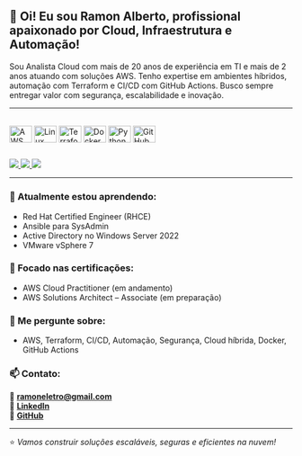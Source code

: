 ## 👋 Oi! Eu sou Ramon Alberto, profissional apaixonado por Cloud, Infraestrutura e Automação!

Sou Analista Cloud com mais de 20 anos de experiência em TI e mais de 2 anos atuando com soluções AWS. Tenho expertise em ambientes híbridos, automação com Terraform e CI/CD com GitHub Actions. Busco sempre entregar valor com segurança, escalabilidade e inovação.

---

<div style="display: inline_block"><br>
  <img align="center" alt="AWS" height="30" width="40" src="https://cdn.jsdelivr.net/gh/devicons/devicon/icons/amazonwebservices/amazonwebservices-original.svg" />
  <img align="center" alt="Linux" height="30" width="40" src="https://cdn.jsdelivr.net/gh/devicons/devicon/icons/linux/linux-original.svg" />
  <img align="center" alt="Terraform" height="30" width="40" src="https://cdn.jsdelivr.net/gh/devicons/devicon/icons/terraform/terraform-original.svg" />
  <img align="center" alt="Docker" height="30" width="40" src="https://cdn.jsdelivr.net/gh/devicons/devicon/icons/docker/docker-original.svg" />
  <img align="center" alt="Python" height="30" width="40" src="https://cdn.jsdelivr.net/gh/devicons/devicon/icons/python/python-original.svg" />
  <img align="center" alt="GitHubActions" height="30" width="40" src="https://cdn.jsdelivr.net/gh/devicons/devicon/icons/github/github-original.svg" />
</div>

##

<div> 
  <a href="https://www.linkedin.com/in/ramon-cloud2/" target="_blank">
    <img src="https://img.shields.io/badge/-LinkedIn-%230077B5?style=for-the-badge&logo=linkedin&logoColor=white" target="_blank">
  </a>
  <a href="mailto:ramoneletro@gmail.com" target="_blank">
    <img src="https://img.shields.io/badge/-Gmail-%23333?style=for-the-badge&logo=gmail&logoColor=white" target="_blank">
  </a>
  <a href="https://github.com/ramon-cloud2" target="_blank">
    <img src="https://img.shields.io/badge/-GitHub-%23121011?style=for-the-badge&logo=github&logoColor=white" target="_blank">
  </a>
</div>

---

### 🌱 Atualmente estou aprendendo:
- Red Hat Certified Engineer (RHCE)
- Ansible para SysAdmin
- Active Directory no Windows Server 2022
- VMware vSphere 7

### 🎯 Focado nas certificações:
- AWS Cloud Practitioner (em andamento)  
- AWS Solutions Architect – Associate (em preparação)

### 💬 Me pergunte sobre:
- AWS, Terraform, CI/CD, Automação, Segurança, Cloud híbrida, Docker, GitHub Actions

### 📫 Contato:
📧 **ramoneletro@gmail.com**  
🔗 **[LinkedIn](https://www.linkedin.com/in/ramon-cloud2/)**  
🐙 **[GitHub](https://github.com/ramon-cloud2)**

---

⭐ *Vamos construir soluções escaláveis, seguras e eficientes na nuvem!*
